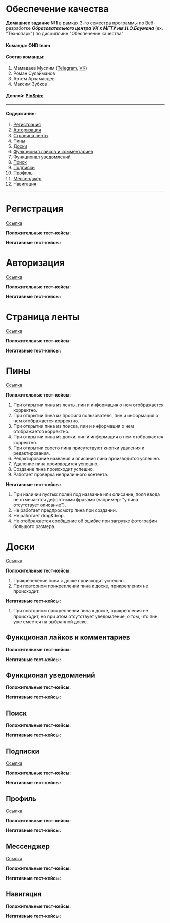 # Обеспечение качества

**Домашнее задание №1** в рамках 3-го семестра программы по Веб-разработке **_Образовательного центра VK x МГТУ им.Н.Э.Баумана_** (ex. "Технопарк") по дисциплине "Обеспечение качества"

#### Команда: OND team

#### Состав команды:

1. Мамадаев Муслим ([Telegram](https://t.me/muslimitsuhide), [VK](https://vk.com/muslimitsuhide))
2. Роман Сулайманов
3. Артем Арзамасцев
4. Максим Зубков

#### Деплой: [PinSpire](https://pinspire.site/)

---

#### Содержание:

1. [Регистрация](#1)
2. [Авторизация](#2)
3. [Страница ленты](#3)
4. [Пины](#4)
5. [Доски](#5)
6. [Функционал лайков и комментариев](#6)
7. [Функционал уведомлений](#7)
8. [Поиск](#8)
9. [Подписки](#9)
10. [Профиль](#10)
11. [Мессенджер](#11)
12. [Навигация](#12)

---

# Регистрация<a name="1"></a>

[Ссылка](https://pinspire.site/signup)

**Положительные тест-кейсы:**

**Негативные тест-кейсы:**

# Авторизация<a name="2"></a>

[Ссылка](https://pinspire.site/login)

**Положительные тест-кейсы:**

**Негативные тест-кейсы:**

# Страница ленты<a name="3"></a>

[Ссылка](https://pinspire.site/)

**Положительные тест-кейсы:**

**Негативные тест-кейсы:**

# Пины<a name="4"></a>

[Ссылка](https://pinspire.site/pin/208)

**Положительные тест-кейсы:**

1. При открытии пина из ленты, пин и информация о нем отображается корректно.
2. При открытии пина из профиля пользователя, пин и информация о нем отображается корректно.
3. При открытии пина из поиска, пин и информация о нем отображается корректно.
4. При открытии пина из доски, пин и информация о нем отображается корректно.
5. При открытии своего пина присутствуют кнопки удаления и редактирования.
6. Редактирование названия и описания пина производится успешно.
7. Удаление пина производится успешно.
8. Создание пина происходит успешно.
9. Работает проверка неприличного контента.

**Негативные тест-кейсы:**

1. При наличии пустых полей под название или описание, поля ввода не отмечаются дефолтными фразами (например: "у пина отсутствует описание").
2. Не работает предпросмотр пина при создании.
3. Не работает drag&drop.
4. Не отображается сообщение об ошибке при загрузке фотографии большого размера.

# Доски<a name="5"></a>

[Ссылка]()

**Положительные тест-кейсы:**

1. Прикрепеление пина к доске происходит успешно.
2. При повторном прикреплении пина к доске, прикрепления не происходит.

**Негативные тест-кейсы:**

1. При повторном прикреплении пина к доске, прикрепления не происходит, но при этом отсутствует уведомление, о том, что пин уже емеется на выбранной доске.

## Функционал лайков и комментариев<a name="6"></a>

**Положительные тест-кейсы:**

**Негативные тест-кейсы:**

## Функционал уведомлений<a name="7"></a>

**Положительные тест-кейсы:**

**Негативные тест-кейсы:**

## Поиск<a name="8"></a>

**Положительные тест-кейсы:**

**Негативные тест-кейсы:**

## Подписки<a name="9"></a>

[Ссылка](https://pinspire.site/subscriptions)

**Положительные тест-кейсы:**

**Негативные тест-кейсы:**

## Профиль<a name="10"></a>

[Ссылка](https://pinspire.site/profile)

**Положительные тест-кейсы:**

**Негативные тест-кейсы:**

## Мессенджер<a name="11"></a>

[Ссылка](https://pinspire.site/messenger)

**Положительные тест-кейсы:**

**Негативные тест-кейсы:**

## Навигация<a name="12"></a>

**Положительные тест-кейсы:**

**Негативные тест-кейсы:**
